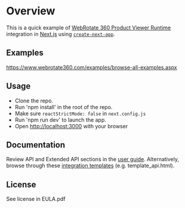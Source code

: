 # Overview

This is a quick example of [WebRotate 360 Product Viewer Runtime](https://github.com/webrotate360/imagerotator) integration in [Next.js](https://nextjs.org/) using [`create-next-app`](https://github.com/vercel/next.js/tree/canary/packages/create-next-app).

## Examples

https://www.webrotate360.com/examples/browse-all-examples.aspx

## Usage

- Clone the repo.
- Run 'npm install' in the root of the repo.
- Make sure `reactStrictMode: false` in `next.config.js`
- Run 'npm run dev' to launch the app.
- Open [http://localhost:3000](http://localhost:3000) with your browser

## Documentation

Review API and Extended API sections in the [user guide](https://webrotate360.s3.amazonaws.com/sites/webrotate360/downloads/Resources/Readme.pdf). Alternatively, browse through these [integration templates](https://webrotate360.s3.amazonaws.com/sites/webrotate360/downloads/Resources/IntegrationTemplates.zip) (e.g. template_api.html).

## License

See license in EULA.pdf
